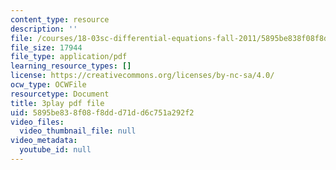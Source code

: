 ```yaml
---
content_type: resource
description: ''
file: /courses/18-03sc-differential-equations-fall-2011/5895be838f08f8ddd71dd6c751a292f2_YUjdyKhWt6E.pdf
file_size: 17944
file_type: application/pdf
learning_resource_types: []
license: https://creativecommons.org/licenses/by-nc-sa/4.0/
ocw_type: OCWFile
resourcetype: Document
title: 3play pdf file
uid: 5895be83-8f08-f8dd-d71d-d6c751a292f2
video_files:
  video_thumbnail_file: null
video_metadata:
  youtube_id: null
---
```

